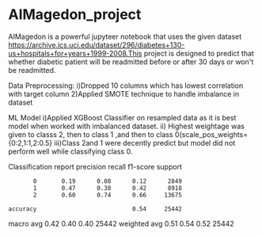# AIMagedon_project
AIMagedon is a powerful jupyteer notebook that uses the given dataset https://archive.ics.uci.edu/dataset/296/diabetes+130-us+hospitals+for+years+1999-2008.This 
project is designed to  predict that whether diabetic patient will be readmitted before or after 30 days or won't be readmitted.

Data Preprocessing:
i)Dropped 10 columns which has lowest correlation with target column
2)Applied SMOTE technique to handle imbalance in  dataset

ML Model
i)Applied XGBoost Classifier on resampled data  as it is best model when worked with imbalanced dataset.
ii) Highest weightage was given to classs 2, then to class 1 ,and then to class 0(scale_pos_weights={0:2,1:1,2:0.5}
iii)Class 2and 1 were decently predict but model did not perform well while classifying class 0.

Classification report
precision    recall  f1-score   support

           0       0.19      0.08      0.12      2849
           1       0.47      0.38      0.42      8918
           2       0.60      0.74      0.66     13675

    accuracy                           0.54     25442
   macro avg       0.42      0.40      0.40     25442
weighted avg       0.51      0.54      0.52     25442
